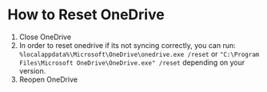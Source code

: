 # How to Reset OneDrive

1. Close OneDrive
2. In order to reset onedrive if its not syncing correctly, you can run:
    `%localappdata%\Microsoft\OneDrive\onedrive.exe /reset` or 
    `"C:\Program Files\Microsoft OneDrive\OneDrive.exe" /reset` depending on your version.
3. Reopen OneDrive
